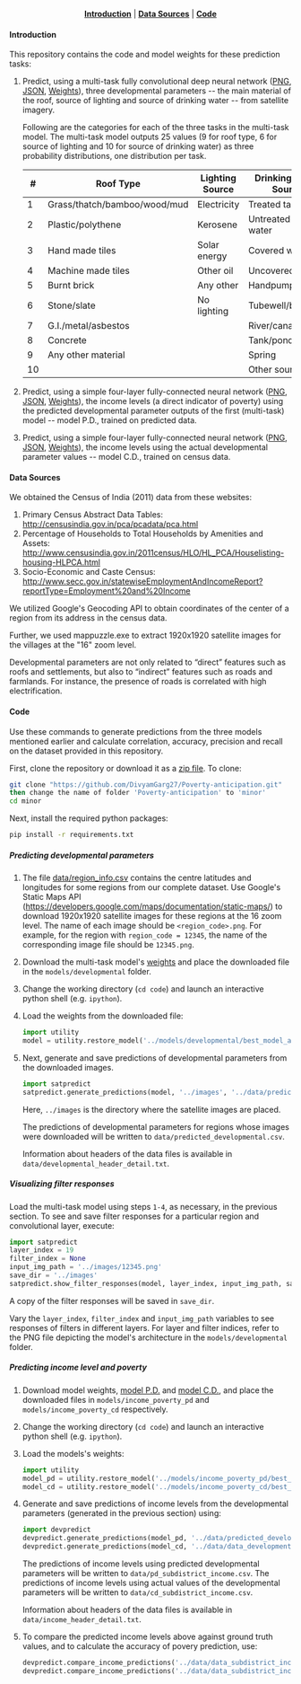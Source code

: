 <p align="center">
<b><a href="#introduction">Introduction</a></b>
|
<b><a href="#data-sources">Data Sources</a></b>
|
<b><a href="#code">Code</a></b>
<br>

#### Introduction

This repository contains the code and model weights for these prediction tasks:

1. Predict, using a multi-task fully convolutional deep neural network (<a href="models/developmental/model.png" target="_blank">PNG</a>, <a href="models/developmental/best_model_architecture.json" target="_blank">JSON</a>, <a href="https://www.dropbox.com/s/187e6zp2or2s9ni/best_model_weights.h5?dl=0" target="_blank">Weights</a>), three developmental parameters -- the main material of the roof, source of lighting and source of drinking water -- from satellite imagery.

	Following are the categories for each of the three tasks in the multi-task model. The multi-task model outputs 25 values (9 for roof type, 6 for source of lighting and 10 for source of drinking water) as three probability distributions, one distribution per task.

	| # | Roof Type        			| Lighting Source           		| Drinking Water Source   	|
	| - | --------------------------------- | ------------------------------------- | ----------------------------- |
	| 1 | Grass/thatch/bamboo/wood/mud      | Electricity 				| Treated tap-water 		|
	| 2 | Plastic/polythene      		| Kerosene 				| Untreated tap-water 		|
	| 3 | Hand made tiles      		| Solar energy 				| Covered well 			|
	| 4 | Machine made tiles      		| Other oil 				| Uncovered well 		|
	| 5 | Burnt brick      			| Any other 				| Handpump	 		|
	| 6 | Stone/slate      			| No lighting 				| Tubewell/borehole 		|
	| 7 | G.I./metal/asbestos      		| 	 				| River/canal	 		|
	| 8 | Concrete      			| 	 				| Tank/pond/lake		| 
	| 9 | Any other material		|					| Spring			|
	|10 |			      		| 	 				| Other source	 		|
	

2. Predict, using a simple four-layer fully-connected neural network (<a href="models/income_poverty_pd/model.png" target="_blank">PNG</a>, <a href="models/income_poverty_pd/best_model_architecture.json" target="_blank">JSON</a>, <a href="https://www.dropbox.com/s/ml3hkms3nlx0k0u/best_model_weights.h5?dl=0" target="_blank">Weights</a>), the income levels (a direct indicator of poverty) using the predicted developmental parameter outputs of the first (multi-task) model -- model P.D., trained on predicted data.

3. Predict, using a simple four-layer fully-connected neural network (<a href="models/income_poverty_cd/model.png" target="_blank">PNG</a>, <a href="models/income_poverty_cd/best_model_architecture.json" target="_blank">JSON</a>, <a href="https://www.dropbox.com/s/jk6xhloa6946y9s/best_model_weights.h5?dl=0" target="_blank">Weights</a>), the income levels using the actual developmental parameter values -- model C.D., trained on census data.


#### Data Sources

We obtained the Census of India (2011) data from these websites: 

1. Primary Census Abstract Data Tables: <a href="http://censusindia.gov.in/pca/pcadata/pca.html" target="_blank">http://censusindia.gov.in/pca/pcadata/pca.html</a>
2. Percentage of Households to Total Households by Amenities and Assets: <a href="http://www.censusindia.gov.in/2011census/HLO/HL_PCA/Houselisting-housing-HLPCA.html" target="_blank">http://www.censusindia.gov.in/2011census/HLO/HL_PCA/Houselisting-housing-HLPCA.html</a>
3. Socio-Economic and Caste Census: <a href="http://www.secc.gov.in/statewiseEmploymentAndIncomeReport?reportType=Employment%20and%20Income" target="_blank">http://www.secc.gov.in/statewiseEmploymentAndIncomeReport?reportType=Employment%20and%20Income</a>

We utilized Google's Geocoding API to obtain coordinates of the center of a region from its address in the census data.  

Further, we used mappuzzle.exe to extract 1920x1920 satellite images for the villages at the "16" zoom level.

Developmental parameters are not only related to “direct” features such as roofs and settlements, but also to “indirect” features such as roads and farmlands. For instance, the presence of roads is correlated with high electrification.

#### Code

Use these commands to generate predictions from the three models mentioned earlier and calculate correlation, accuracy, precision and recall on the dataset provided in this repository.

First, clone the repository or download it as a <a href="https://github.com/agarwalt/satimage/archive/master.zip" target="_blank">zip file</a>. To clone:

```bash
git clone "https://github.com/DivyamGarg27/Poverty-anticipation.git"
then change the name of folder 'Poverty-anticipation' to 'minor' 
cd minor
```

Next, install the required python packages: 
```bash
pip install -r requirements.txt
```

##### Predicting developmental parameters

1. The file <a href="data/region_info.csv" target="_blank">data/region_info.csv</a> contains the centre latitudes and longitudes for some regions from our complete dataset. Use Google's Static Maps API (https://developers.google.com/maps/documentation/static-maps/) to download 1920x1920 satellite images for these regions at the 16 zoom level. The name of each image should be `<region_code>.png`. For example, for the region with `region_code = 12345`, the name of the corresponding image file should be `12345.png`.
2. Download the multi-task model's <a href="https://www.dropbox.com/s/187e6zp2or2s9ni/best_model_weights.h5?dl=0" target="_blank">weights</a> and place the downloaded file in the `models/developmental` folder.
3. Change the working directory (`cd code`) and launch an interactive python shell (e.g. `ipython`).
4. Load the weights from the downloaded file: 
   ```python
   import utility
   model = utility.restore_model('../models/developmental/best_model_architecture.json', '../models/developmental/best_model_weights.h5')
   ``` 
5. Next, generate and save predictions of developmental parameters from the downloaded images.
   ```python
   import satpredict
   satpredict.generate_predictions(model, '../images', '../data/predicted_developmental.csv')
   ```
   
   Here, `../images` is the directory where the satellite images are placed. 
   
   The predictions of developmental parameters for regions whose images were downloaded will be written to `data/predicted_developmental.csv`.
   
   Information about headers of the data files is available in `data/developmental_header_detail.txt`.
 
##### Visualizing filter responses

Load the multi-task model using steps `1-4`, as necessary, in the previous section. To see and save filter responses for a particular region and convolutional layer, execute:

```python
import satpredict
layer_index = 19
filter_index = None
input_img_path = '../images/12345.png'
save_dir = '../images'
satpredict.show_filter_responses(model, layer_index, input_img_path, save_dir, filter_index)
```

A copy of the filter responses will be saved in `save_dir`.

Vary the `layer_index`, `filter_index` and `input_img_path` variables to see responses of filters in different layers. For layer and filter indices, refer to the PNG file depicting the model's architecture in the `models/developmental` folder.

##### Predicting income level and poverty

1. Download model weights, <a href="https://www.dropbox.com/s/ml3hkms3nlx0k0u/best_model_weights.h5?dl=0" target="_blank">model P.D.</a> and <a href="https://www.dropbox.com/s/jk6xhloa6946y9s/best_model_weights.h5?dl=0" target="_blank">model C.D.</a>, and place the downloaded files in `models/income_poverty_pd` and `models/income_poverty_cd` respectively.
3. Change the working directory (`cd code`) and launch an interactive python shell (e.g. `ipython`).
4. Load the models's weights: 
   ```python
   import utility
   model_pd = utility.restore_model('../models/income_poverty_pd/best_model_architecture.json', '../models/income_poverty_pd/best_model_weights.h5')
   model_cd = utility.restore_model('../models/income_poverty_cd/best_model_architecture.json', '../models/income_poverty_cd/best_model_weights.h5')
   ``` 
5. Generate and save predictions of income levels from the developmental parameters (generated in the previous section) using:
   ```python
   import devpredict
   devpredict.generate_predictions(model_pd, '../data/predicted_developmental.csv', '../data/region_info.csv', '../data/pd_subdistrict_income.csv')
   devpredict.generate_predictions(model_cd, '../data/data_developmental.csv', '../data/region_info.csv', '../data/cd_subdistrict_income.csv')
   ```
   
   The predictions of income levels using predicted developmental parameters will be written to `data/pd_subdistrict_income.csv`. The predictions of income levels using actual values of the developmental parameters will be written to `data/cd_subdistrict_income.csv`.
   
   Information about headers of the data files is available in `data/income_header_detail.txt`.

6. To compare the predicted income levels above against ground truth values, and to calculate the accuracy of povery prediction, use:
   ```python
   devpredict.compare_income_predictions('../data/data_subdistrict_income.csv', '../data/pd_subdistrict_income.csv')  # For model trained on predicted data, model P.D.
   devpredict.compare_income_predictions('../data/data_subdistrict_income.csv', '../data/cd_subdistrict_income.csv')  # For model trained on census data, model C.D.
   ```

